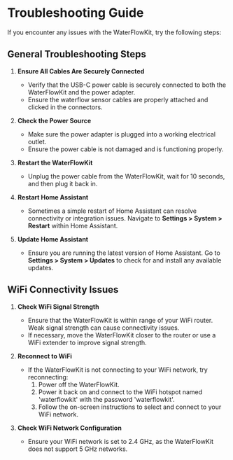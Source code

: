 # Troubleshooting Guide

If you encounter any issues with the WaterFlowKit, try the following steps:

## General Troubleshooting Steps

1. **Ensure All Cables Are Securely Connected**
   - Verify that the USB-C power cable is securely connected to both the WaterFlowKit and the power adapter.
   - Ensure the waterflow sensor cables are properly attached and clicked in the connectors.

2. **Check the Power Source**
   - Make sure the power adapter is plugged into a working electrical outlet.
   - Ensure the power cable is not damaged and is functioning properly.

3. **Restart the WaterFlowKit**
   - Unplug the power cable from the WaterFlowKit, wait for 10 seconds, and then plug it back in.

4. **Restart Home Assistant**
   - Sometimes a simple restart of Home Assistant can resolve connectivity or integration issues. Navigate to **Settings > System > Restart** within Home Assistant.

5. **Update Home Assistant**
   - Ensure you are running the latest version of Home Assistant. Go to **Settings > System > Updates** to check for and install any available updates.

## WiFi Connectivity Issues

1. **Check WiFi Signal Strength**
   - Ensure that the WaterFlowKit is within range of your WiFi router. Weak signal strength can cause connectivity issues.
   - If necessary, move the WaterFlowKit closer to the router or use a WiFi extender to improve signal strength.

2. **Reconnect to WiFi**
   - If the WaterFlowKit is not connecting to your WiFi network, try reconnecting:
     1. Power off the WaterFlowKit.
     2. Power it back on and connect to the WiFi hotspot named 'waterflowkit' with the password 'waterflowkit'.
     3. Follow the on-screen instructions to select and connect to your WiFi network.

3. **Check WiFi Network Configuration**
   - Ensure your WiFi network is set to 2.4 GHz, as the WaterFlowKit does not support 5 GHz networks.